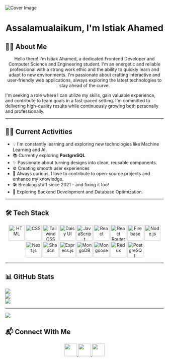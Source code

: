![Cover Image](https://i.ibb.co/Y4fsDxCJ/Linked-In-Article-Cover-Image-1.png)

<h1 align="center">Assalamualaikum, I'm Istiak Ahamed</h1>

## 👨‍💻 About Me

<p align="center">
Hello there! I'm Istiak Ahamed, a dedicated Frontend Developer and Computer Science and Engineering student.
I'm an energetic and reliable professional with a strong work ethic and the ability to quickly learn and adapt to new environments. I'm passionate about crafting interactive and user-friendly web applications, always exploring the latest technologies to stay ahead of the curve.

I'm seeking a role where I can utilize my skills, gain valuable experience, and contribute to team goals in a fast-paced setting. I'm committed to delivering high-quality results while continuously growing both personally and professionally.
</p>

---

## 👨‍💻 Current Activities

- 💡 I'm constantly learning and exploring new technologies like Machine Learning and AI. 
- 📚 Currently exploring **PostgreSQL**  
- ✨ Passionate about turning designs into clean, reusable components.  
- ⚙️ Creating smooth user experiences  
- 🚀 Always curious, I love to contribute to open-source projects and enhance my knowledge.  
- 🛠️ Breaking stuff since 2021 – and fixing it too!  
- 🎯 Exploring Backend Development and Database Optimization.

---

## 🛠️ Tech Stack

<p align="center">
  <img src="https://i.ibb.co/0h3f64T/html.png" alt="HTML" width="50"/>
  <img src="https://i.ibb.co/NSGQQ8G/css.png" alt="CSS" width="50"/>
  <img src="https://i.ibb.co/MSmsBnJ/tailwind-css.png" alt="Tailwind CSS" width="50"/>
  <img src="https://i.ibb.co/G0QdsKm/daisy-ui.png" alt="Daisy UI" width="50"/>
  <img src="https://i.ibb.co/YZYHgfW/java-script.png" alt="JavaScript" width="50"/>
  <img src="https://i.ibb.co/LngHzGG/react.png" alt="React" width="50"/>
  <img src="https://i.ibb.co/HzmVMM0/react-router-dom.png" alt="React Router DOM" width="50"/>
  <img src="https://i.ibb.co/7XDxD8w/firebase.png" alt="Firebase" width="50"/>
  <img src="https://i.ibb.co/hWt5XR8/node-js.png" alt="Node.js" width="50"/>
  <img src="https://i.ibb.co/fzKdc4V/nextjs.png" alt="Next.js" width="50"/>
  <img src="https://i.ibb.co/FL7nM7m/shadcn.png" alt="Shadcn" width="50"/>
  <img src="https://i.ibb.co/KD8Yn8V/express-js.png" alt="Express.js" width="50"/>
  <img src="https://i.ibb.co/wJQqrgG/mongodb.png" alt="MongoDB" width="50"/>
  <img src="https://i.ibb.co/mVmVbmn/mongoose.png" alt="Mongoose" width="50"/>
  <img src="https://i.ibb.co/8nqt9sK/redux.png" alt="Redux" width="50"/>
  <img src="https://i.ibb.co/prPdMXX/postgresql.png" alt="PostgreSQL" width="50"/>
</p>

---

## 📊 GitHub Stats
![](https://github-readme-stats.vercel.app/api?username=istiak19&theme=dark&hide_border=false&include_all_commits=false&count_private=false)<br/>
![](https://nirzak-streak-stats.vercel.app/?user=istiak19&theme=dark&hide_border=false)<br/>
![](https://github-readme-stats.vercel.app/api/top-langs/?username=istiak19&theme=dark&hide_border=false&include_all_commits=false&count_private=false&layout=compact)

---
[![](https://visitcount.itsvg.in/api?id=istiak19&icon=0&color=0)](https://visitcount.itsvg.in)

## 📬 Connect With Me

<p align="center">
  <a href="https://www.linkedin.com/in/istiak-ahamed-0619at/" target="_blank">
    <img src="https://raw.githubusercontent.com/maurodesouza/profile-readme-generator/master/src/assets/icons/social/linkedin/default.svg" width="40" />
  </a>
  <a href="https://www.facebook.com/istiak.ahamed.19/" target="_blank">
    <img src="https://raw.githubusercontent.com/maurodesouza/profile-readme-generator/master/src/assets/icons/social/facebook/default.svg" width="40" />
  </a>
  <a href="https://x.com/ISTIAKA13842838" target="_blank">
    <img src="https://raw.githubusercontent.com/maurodesouza/profile-readme-generator/master/src/assets/icons/social/twitter/default.svg" width="40" />
  </a>
</p>

